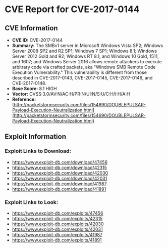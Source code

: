 # CVE Report for CVE-2017-0144

## CVE Information
- **CVE ID:** CVE-2017-0144
- **Summary:** The SMBv1 server in Microsoft Windows Vista SP2; Windows Server 2008 SP2 and R2 SP1; Windows 7 SP1; Windows 8.1; Windows Server 2012 Gold and R2; Windows RT 8.1; and Windows 10 Gold, 1511, and 1607; and Windows Server 2016 allows remote attackers to execute arbitrary code via crafted packets, aka "Windows SMB Remote Code Execution Vulnerability." This vulnerability is different from those described in CVE-2017-0143, CVE-2017-0145, CVE-2017-0146, and CVE-2017-0148.
- **Base Score:** 8.1 HIGH
- **Vector:** CVSS:3.0/AV:N/AC:H/PR:N/UI:N/S:U/C:H/I:H/A:H
- **Reference:** [http://packetstormsecurity.com/files/154690/DOUBLEPULSAR-Payload-Execution-Neutralization.html](http://packetstormsecurity.com/files/154690/DOUBLEPULSAR-Payload-Execution-Neutralization.html)

## Exploit Information
### Exploit Links to Download:
- https://www.exploit-db.com/download/47456
- https://www.exploit-db.com/download/42315
- https://www.exploit-db.com/download/42030
- https://www.exploit-db.com/download/42031
- https://www.exploit-db.com/download/41987
- https://www.exploit-db.com/download/41891

### Exploit Links to Look:
- https://www.exploit-db.com/exploits/47456
- https://www.exploit-db.com/exploits/42315
- https://www.exploit-db.com/exploits/42030
- https://www.exploit-db.com/exploits/42031
- https://www.exploit-db.com/exploits/41987
- https://www.exploit-db.com/exploits/41891

